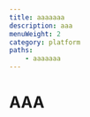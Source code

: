 ```yaml
---
title: aaaaaaa
description: aaa
menuWeight: 2
category: platform
paths:
    - aaaaaaa
---
```


# [](#what-is-apify) AAA
